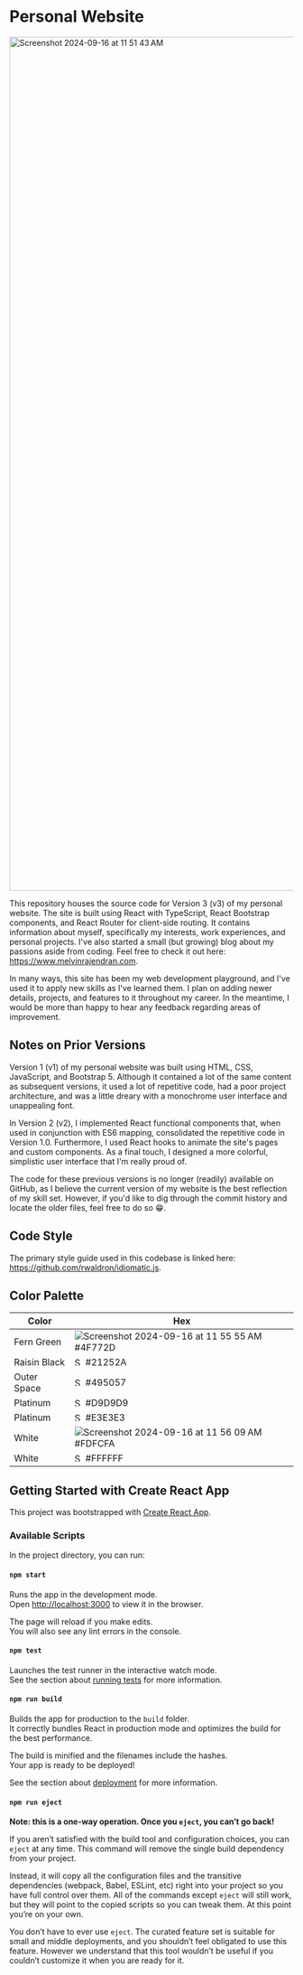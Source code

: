 # Personal Website

<img width="1512" alt="Screenshot 2024-09-16 at 11 51 43 AM" src="https://github.com/user-attachments/assets/33c1e4a6-cf0f-4aa8-a461-83aac714e392">

This repository houses the source code for Version 3 (v3) of my personal website. The site is built using React with TypeScript, React Bootstrap components, and React Router for client-side routing. It contains information about myself, specifically my interests, work experiences, and personal projects. I've also started a small (but growing) blog about my passions aside from coding. Feel free to check it out here: https://www.melvinrajendran.com.

In many ways, this site has been my web development playground, and I've used it to apply new skills as I've learned them. I plan on adding newer details, projects, and features to it throughout my career. In the meantime, I would be more than happy to hear any feedback regarding areas of improvement.

## Notes on Prior Versions

Version 1 (v1) of my personal website was built using HTML, CSS, JavaScript, and Bootstrap 5. Although it contained a lot of the same content as subsequent versions, it used a lot of repetitive code, had a poor project architecture, and was a little dreary with a monochrome user interface and unappealing font.

In Version 2 (v2), I implemented React functional components that, when used in conjunction with ES6 mapping, consolidated the repetitive code in Version 1.0. Furthermore, I used React hooks to animate the site's pages and custom components. As a final touch, I designed a more colorful, simplistic user interface that I'm really proud of.

The code for these previous versions is no longer (readily) available on GitHub, as I believe the current version of my website is the best reflection of my skill set. However, if you'd like to dig through the commit history and locate the older files, feel free to do so 😁.

## Code Style

The primary style guide used in this codebase is linked here: https://github.com/rwaldron/idiomatic.js.

## Color Palette

| Color            | Hex                                                                                                                                                                              |
| ---------------- | -------------------------------------------------------------------------------------------------------------------------------------------------------------------------------- |
| Fern Green       | ![Screenshot 2024-09-16 at 11 55 55 AM](https://github.com/user-attachments/assets/559a2d40-561c-4648-ba9b-863d18e58c54) #4F772D                                                 | 
| Raisin Black     | <img width="15" alt="Screen Shot 2021-09-07 at 11 03 13 AM" src="https://user-images.githubusercontent.com/44681827/132367781-a65ff455-3e2d-42d2-bb1a-53efea852435.png"> #21252A |
| Outer Space      | <img width="15" alt="Screen Shot 2021-09-07 at 11 03 19 AM" src="https://user-images.githubusercontent.com/44681827/132367790-64040fd1-8cd3-4786-b9c1-a67f4f663364.png"> #495057 |
| Platinum         | <img width="15" alt="Screen Shot 2021-09-07 at 11 03 27 AM" src="https://user-images.githubusercontent.com/44681827/132367806-fb9e48e2-17b4-4580-9f49-c0a5af0402b0.png"> #D9D9D9 |
| Platinum         | <img width="15" alt="Screen Shot 2021-09-07 at 11 03 34 AM" src="https://user-images.githubusercontent.com/44681827/132367835-c1c7e87d-90fb-4c80-a19c-abc2034ba837.png"> #E3E3E3 |
| White            | ![Screenshot 2024-09-16 at 11 56 09 AM](https://github.com/user-attachments/assets/0615ba0e-d0c2-47d8-9173-77a92836d05e) #FDFCFA                                                 |
| White            | <img width="15" alt="Screen Shot 2021-09-07 at 11 03 47 AM" src="https://user-images.githubusercontent.com/44681827/132367869-50219015-92fb-409d-93c4-692b116cc096.png"> #FFFFFF |

## Getting Started with Create React App

This project was bootstrapped with [Create React App](https://github.com/facebook/create-react-app).

### Available Scripts

In the project directory, you can run:

#### `npm start`

Runs the app in the development mode.\
Open [http://localhost:3000](http://localhost:3000) to view it in the browser.

The page will reload if you make edits.\
You will also see any lint errors in the console.

#### `npm test`

Launches the test runner in the interactive watch mode.\
See the section about [running tests](https://facebook.github.io/create-react-app/docs/running-tests) for more information.

#### `npm run build`

Builds the app for production to the `build` folder.\
It correctly bundles React in production mode and optimizes the build for the best performance.

The build is minified and the filenames include the hashes.\
Your app is ready to be deployed!

See the section about [deployment](https://facebook.github.io/create-react-app/docs/deployment) for more information.

#### `npm run eject`

**Note: this is a one-way operation. Once you `eject`, you can’t go back!**

If you aren’t satisfied with the build tool and configuration choices, you can `eject` at any time. This command will remove the single build dependency from your project.

Instead, it will copy all the configuration files and the transitive dependencies (webpack, Babel, ESLint, etc) right into your project so you have full control over them. All of the commands except `eject` will still work, but they will point to the copied scripts so you can tweak them. At this point you’re on your own.

You don’t have to ever use `eject`. The curated feature set is suitable for small and middle deployments, and you shouldn’t feel obligated to use this feature. However we understand that this tool wouldn’t be useful if you couldn’t customize it when you are ready for it.
